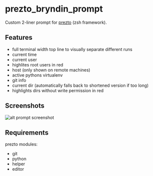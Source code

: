 prezto_bryndin_prompt
=====================

Custom 2-liner prompt for [prezto](https://github.com/sorin-ionescu/prezto) (zsh framework).

Features
--------
  * full terminal width top line to visually separate different runs
  * current time
  * current user
  * highlites root users in red
  * host (only shown on remote machines)
  * active pythons virtualenv
  * git info
  * current dir (automatically falls back to shortened version if too long)
  * highlights dirs without write permission in red

Screenshots
-----------
![alt prompt screenshot](http://i.imgur.com/b2M5eOw.png?1 "Prompt screenshot")

Requirements
------------
prezto modules:
  * git
  * python
  * helper
  * editor
